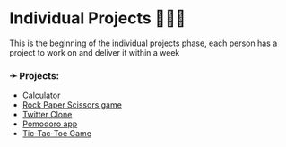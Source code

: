 # Individual Projects 🧑🏼‍💻

This is the beginning of the individual projects phase, each person has a project to work on and deliver it within a week


### ➛ Projects:

* [Calculator]()
* [Rock Paper Scissors game]()
* [Twitter Clone]()
* [Pomodoro app]()
* [Tic-Tac-Toe Game]()